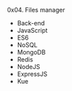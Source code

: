0x04. Files manager
- Back-end
- JavaScript
- ES6
- NoSQL
- MongoDB
- Redis
- NodeJS
- ExpressJS
- Kue
